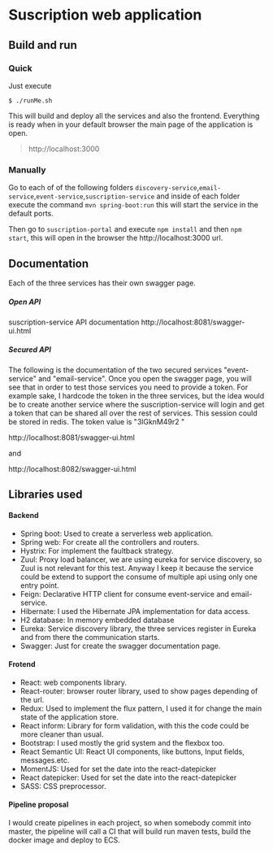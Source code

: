 # Suscription web application

## Build and run

### Quick

Just execute

`$ ./runMe.sh`

This will build and deploy all the services and also the frontend. Everything is ready when in your default browser the main page of the application is open.

> http://localhost:3000

### Manually

Go to each of of the following folders `discovery-service`,`email-service`,`event-service`,`suscription-service` and inside of each folder execute the command `mvn spring-boot:run` this will start the service in the default ports.

Then go to `suscription-portal` and execute `npm install` and then `npm start`, this will open in the browser the http://localhost:3000 url.


## Documentation

Each of the three services has their own swagger page.

##### Open API

suscription-service API documentation http://localhost:8081/swagger-ui.html

##### Secured API

The following is the documentation of the two secured services "event-service" and "email-service". Once you open the swagger page, you will see that in order to test those services you need to provide a token. For example sake, I hardcode the token in the three services, but the idea would be to create another service where the suscription-service will login and get a token that can be shared all over the rest of services. This session could be stored in redis. The token value is "3lGknM49r2 "

http://localhost:8081/swagger-ui.html 

and

http://localhost:8082/swagger-ui.html


## Libraries used

#### Backend

* Spring boot: Used to create a serverless web application.
* Spring web: For create all the controllers and routers.
* Hystrix: For implement the faultback strategy.
* Zuul: Proxy load balancer, we are using eureka for service discovery, so Zuul is not relevant for this test. Anyway I keep it because the service could be extend to support the consume of multiple api using only one entry point.
* Feign: Declarative HTTP client for consume event-service and email-service.
* Hibernate: I used the Hibernate JPA implementation for data access.
* H2 database: In memory embedded database
* Eureka: Service discovery library, the three services register in Eureka and from there the communication starts.
* Swagger: Just for create the swagger documentation page.

#### Frotend 

* React: web components library.
* React-router: browser router library, used to show pages depending of the url.
* Redux: Used to implement the flux pattern, I used it for change the main state of the application store.
* React inform: Library for form validation, with this the code could be more cleaner than usual.
* Bootstrap: I used mostly the grid system and the flexbox too.
* React Semantic UI: React UI components, like buttons, Input fields, messages.etc. 
* MomentJS: Used for set the date into the react-datepicker
* React datepicker: Used for set the date into the react-datepicker
* SASS: CSS preprocessor.

#### Pipeline proposal
I would create pipelines in each project, so when somebody commit into master, the pipeline will call a CI that will build run maven tests, build the docker image and deploy to ECS. 

